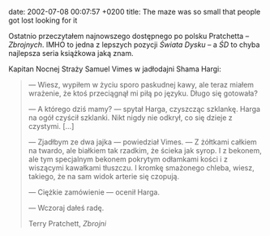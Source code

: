 date: 2002-07-08 00:07:57 +0200
title: The maze was so small that people got lost looking for it

Ostatnio przeczytałem najnowszego dostępnego po polsku Pratchetta – <cite>Zbrojnych</cite>. IMHO to jedna z lepszych pozycji <cite>Świata Dysku</cite> – a <cite>ŚD</cite> to chyba najlepsza seria książkowa jaką znam.

Kapitan Nocnej Straży Samuel Vimes w jadłodajni Shama Hargi:

> — Wiesz, wypiłem w życiu sporo paskudnej kawy, ale teraz miałem wrażenie, że ktoś przeciągnął mi piłą po języku. Długo się gotowała?
>
> — A którego dziś mamy? — spytał Harga, czyszcząc szklankę. Harga na ogół czyścił szklanki. Nikt nigdy nie odkrył, co się dzieje z czystymi. […]
>
> — Zjadłbym ze dwa jajka — powiedział Vimes. — Z żółtkami całkiem na twardo, ale białkiem tak rzadkim, że ścieka jak syrop. I z bekonem, ale tym specjalnym bekonem pokrytym odłamkami kości i z wiszącymi kawałkami tłuszczu. I kromkę smażonego chleba, wiesz, takiego, że na sam widok arterie się czopują.
>
> — Ciężkie zamówienie — ocenił Harga.
>
> — Wczoraj dałeś radę.
>
> Terry Pratchett, <cite>Zbrojni</cite>
